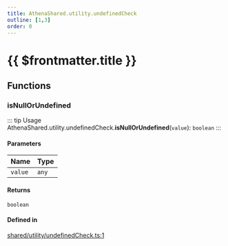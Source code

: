 ```yaml
---
title: AthenaShared.utility.undefinedCheck
outline: [1,3]
order: 0
---
```


# {{ $frontmatter.title }}


## Functions

### isNullOrUndefined

::: tip Usage
AthenaShared.utility.undefinedCheck.**isNullOrUndefined**(`value`): `boolean`
:::

#### Parameters

| Name | Type |
| :------ | :------ |
| `value` | `any` |

#### Returns

`boolean`

#### Defined in

[shared/utility/undefinedCheck.ts:1](https://github.com/Stuyk/altv-athena/blob/a762ea7/src/core/shared/utility/undefinedCheck.ts#L1)
